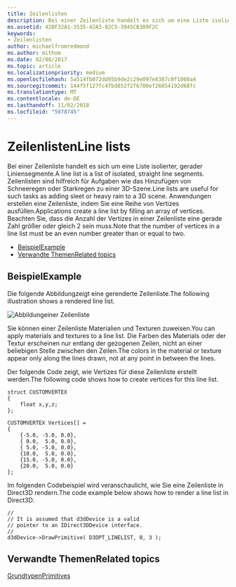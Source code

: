 ```yaml
---
title: Zeilenlisten
description: Bei einer Zeilenliste handelt es sich um eine Liste isolierter, gerader Liniensegmente. Zeilenlisten sind hilfreich für Aufgaben wie das Hinzufügen von Schneeregen oder Starkregen zu einer 3D-Szene. Anwendungen erstellen eine Zeilenliste, indem Sie eine Reihe von Vertizes ausfüllen.
ms.assetid: 42BF32A1-3535-42A3-82C5-3945CB309F2C
keywords:
- Zeilenlisten
author: michaelfromredmond
ms.author: mithom
ms.date: 02/08/2017
ms.topic: article
ms.localizationpriority: medium
ms.openlocfilehash: 5a514fb072dd95b9de2c29e097e8387c0f1068a4
ms.sourcegitcommit: 144f5f127fc4fbd852f2f6780ef26054192d68fc
ms.translationtype: MT
ms.contentlocale: de-DE
ms.lasthandoff: 11/02/2018
ms.locfileid: "5978745"
---
```

# <a name="line-lists"></a><span data-ttu-id="50b20-106">Zeilenlisten</span><span class="sxs-lookup"><span data-stu-id="50b20-106">Line lists</span></span>


<span data-ttu-id="50b20-107">Bei einer Zeilenliste handelt es sich um eine Liste isolierter, gerader Liniensegmente.</span><span class="sxs-lookup"><span data-stu-id="50b20-107">A line list is a list of isolated, straight line segments.</span></span> <span data-ttu-id="50b20-108">Zeilenlisten sind hilfreich für Aufgaben wie das Hinzufügen von Schneeregen oder Starkregen zu einer 3D-Szene.</span><span class="sxs-lookup"><span data-stu-id="50b20-108">Line lists are useful for such tasks as adding sleet or heavy rain to a 3D scene.</span></span> <span data-ttu-id="50b20-109">Anwendungen erstellen eine Zeilenliste, indem Sie eine Reihe von Vertizes ausfüllen.</span><span class="sxs-lookup"><span data-stu-id="50b20-109">Applications create a line list by filling an array of vertices.</span></span> <span data-ttu-id="50b20-110">Beachten Sie, dass die Anzahl der Vertizes in einer Zeilenliste eine gerade Zahl größer oder gleich 2 sein muss.</span><span class="sxs-lookup"><span data-stu-id="50b20-110">Note that the number of vertices in a line list must be an even number greater than or equal to two.</span></span>

-   [<span data-ttu-id="50b20-111">Beispiel</span><span class="sxs-lookup"><span data-stu-id="50b20-111">Example</span></span>](#example)
-   [<span data-ttu-id="50b20-112">Verwandte Themen</span><span class="sxs-lookup"><span data-stu-id="50b20-112">Related topics</span></span>](#related-topics)

## <a name="span-idexamplespanspan-idexamplespanspan-idexamplespanexample"></a><span data-ttu-id="50b20-113"><span id="Example"></span><span id="example"></span><span id="EXAMPLE"></span>Beispiel</span><span class="sxs-lookup"><span data-stu-id="50b20-113"><span id="Example"></span><span id="example"></span><span id="EXAMPLE"></span>Example</span></span>


<span data-ttu-id="50b20-114">Die folgende Abbildungzeigt eine gerenderte Zeilenliste.</span><span class="sxs-lookup"><span data-stu-id="50b20-114">The following illustration shows a rendered line list.</span></span>

![Abbildungeiner Zeilenliste](images/linelst.png)

<span data-ttu-id="50b20-116">Sie können einer Zeilenliste Materialien und Texturen zuweisen.</span><span class="sxs-lookup"><span data-stu-id="50b20-116">You can apply materials and textures to a line list.</span></span> <span data-ttu-id="50b20-117">Die Farben des Materials oder der Textur erscheinen nur entlang der gezogenen Zeilen, nicht an einer beliebigen Stelle zwischen den Zeilen.</span><span class="sxs-lookup"><span data-stu-id="50b20-117">The colors in the material or texture appear only along the lines drawn, not at any point in between the lines.</span></span>

<span data-ttu-id="50b20-118">Der folgende Code zeigt, wie Vertizes für diese Zeilenliste erstellt werden.</span><span class="sxs-lookup"><span data-stu-id="50b20-118">The following code shows how to create vertices for this line list.</span></span>

```
struct CUSTOMVERTEX
{
    float x,y,z;
};

CUSTOMVERTEX Vertices[] = 
{
    {-5.0, -5.0, 0.0},
    { 0.0,  5.0, 0.0},
    { 5.0, -5.0, 0.0},
    {10.0,  5.0, 0.0},
    {15.0, -5.0, 0.0},
    {20.0,  5.0, 0.0}
};
```

<span data-ttu-id="50b20-119">Im folgenden Codebeispiel wird veranschaulicht, wie Sie eine Zeilenliste in Direct3D rendern.</span><span class="sxs-lookup"><span data-stu-id="50b20-119">The code example below shows how to render a line list in Direct3D.</span></span>

```
//
// It is assumed that d3dDevice is a valid
// pointer to an IDirect3DDevice interface.
//
d3dDevice->DrawPrimitive( D3DPT_LINELIST, 0, 3 );
```

## <a name="span-idrelated-topicsspanrelated-topics"></a><span data-ttu-id="50b20-120"><span id="related-topics"></span>Verwandte Themen</span><span class="sxs-lookup"><span data-stu-id="50b20-120"><span id="related-topics"></span>Related topics</span></span>


[<span data-ttu-id="50b20-121">Grundtypen</span><span class="sxs-lookup"><span data-stu-id="50b20-121">Primitives</span></span>](primitives.md)

 

 




